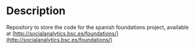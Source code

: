# Description

Repository to store the code for the spanish foundations project, available at [http://socialanalytics.bsc.es/foundations/](http://socialanalytics.bsc.es/foundations/)
